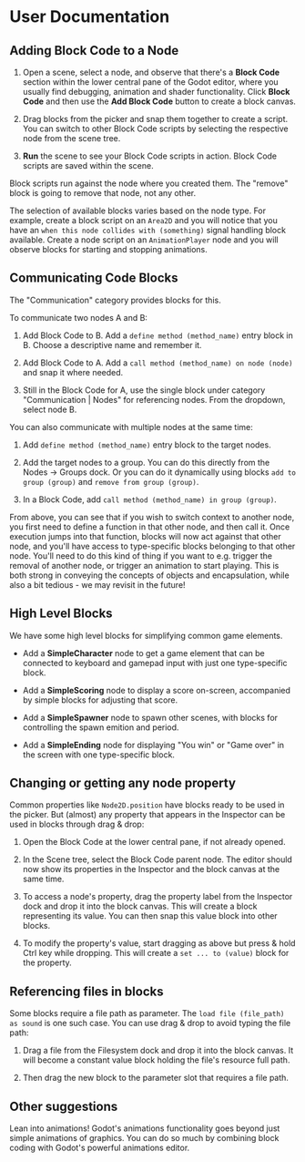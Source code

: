 # User Documentation

## Adding Block Code to a Node

1. Open a scene, select a node, and observe that there's a **Block Code** section within the lower central pane of the Godot editor, where you usually find debugging, animation and shader functionality. Click **Block Code** and then use the **Add Block Code** button to create a block canvas.

2. Drag blocks from the picker and snap them together to create a script. You can switch to other Block Code scripts by selecting the respective node from the scene tree.

3. **Run** the scene to see your Block Code scripts in action. Block Code scripts are saved within the scene.

Block scripts run against the node where you created them. The "remove" block is going to remove that node, not any other.

The selection of available blocks varies based on the node type. For example, create a block script on an `Area2D` and you will notice that you have an `when this node collides with (something)` signal handling block available. Create a node script on an `AnimationPlayer` node and you will observe blocks for starting and stopping animations.

## Communicating Code Blocks

The "Communication" category provides blocks for this.

To communicate two nodes A and B:

1. Add Block Code to B. Add a `define method (method_name)` entry block in B. Choose a descriptive name and remember it.

2. Add Block Code to A. Add a `call method (method_name) on node (node)` and snap it where needed.

3. Still in the Block Code for A, use the single block under category "Communication | Nodes" for referencing nodes. From the dropdown, select node B.

You can also communicate with multiple nodes at the same time:

1. Add `define method (method_name)` entry block to the target nodes.

2. Add the target nodes to a group. You can do this directly from the Nodes -> Groups dock. Or you can do it dynamically using blocks `add to group (group)` and `remove from group (group)`.

3. In a Block Code, add `call method (method_name) in group (group)`.

From above, you can see that if you wish to switch context to another node, you first need to define a function in that other node, and then call it. Once execution jumps into that function, blocks will now act against that other node, and you'll have access to type-specific blocks belonging to that other node. You'll need to do this kind of thing if you want to e.g. trigger the removal of another node, or trigger an animation to start playing. This is both strong in conveying the concepts of objects and encapsulation, while also a bit tedious - we may revisit in the future!

## High Level Blocks

We have some high level blocks for simplifying common game elements.

* Add a **SimpleCharacter** node to get a game element that can be connected to keyboard and gamepad input with just one type-specific block.

* Add a **SimpleScoring** node to display a score on-screen, accompanied by simple blocks for adjusting that score.

* Add a **SimpleSpawner** node to spawn other scenes, with blocks for controlling the spawn emition and period.

* Add a **SimpleEnding** node for displaying "You win" or "Game over" in the screen with one type-specific block.

## Changing or getting any node property

Common properties like `Node2D.position` have blocks ready to be used in the picker. But (almost) any property that appears in the Inspector can be used in blocks through drag & drop:

1. Open the Block Code at the lower central pane, if not already opened.

2. In the Scene tree, select the Block Code parent node. The editor should now show its properties in the Inspector and the block canvas at the same time.

3. To access a node's property, drag the property label from the Inspector dock and drop it into the block canvas. This will create a block representing its value. You can then snap this value block into other blocks.

4. To modify the property's value, start dragging as above but press & hold Ctrl key while dropping. This will create a `set ... to (value)` block for the property.

## Referencing files in blocks

Some blocks require a file path as parameter. The `load file (file_path) as sound` is one such case. You can use drag & drop to avoid typing the file path:

1. Drag a file from the Filesystem dock and drop it into the block canvas. It will become a constant value block holding the file's resource full path.

2. Then drag the new block to the parameter slot that requires a file path.

## Other suggestions

Lean into animations! Godot's animations functionality goes beyond just simple animations of graphics. You can do so much by combining block coding with Godot's powerful animations editor.

